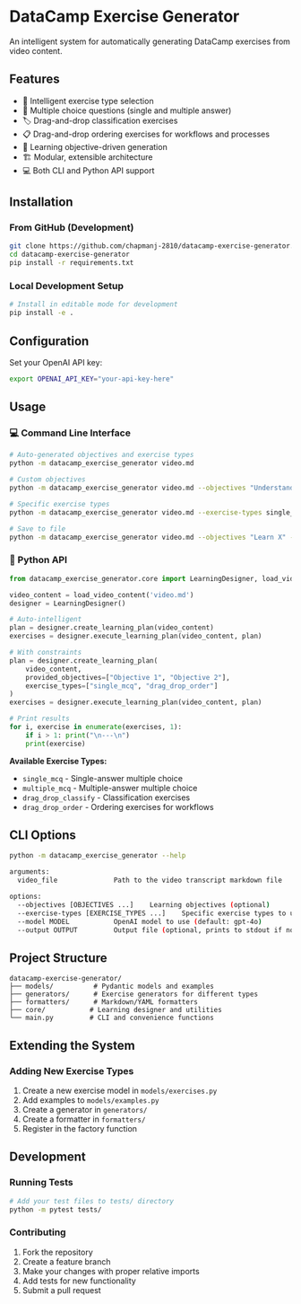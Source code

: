 # DataCamp Exercise Generator

An intelligent system for automatically generating DataCamp exercises from video content.

## Features
- 🤖 Intelligent exercise type selection
- 📝 Multiple choice questions (single and multiple answer)
- 🏷️ Drag-and-drop classification exercises
- 📋 Drag-and-drop ordering exercises for workflows and processes
- 🎯 Learning objective-driven generation  
- 🏗️ Modular, extensible architecture
- 💻 Both CLI and Python API support

## Installation

### From GitHub (Development)
```bash
git clone https://github.com/chapmanj-2810/datacamp-exercise-generator.git
cd datacamp-exercise-generator
pip install -r requirements.txt
```

### Local Development Setup
```bash
# Install in editable mode for development
pip install -e .
```

## Configuration

Set your OpenAI API key:
```bash
export OPENAI_API_KEY="your-api-key-here"
```

## Usage

### 💻 Command Line Interface

```bash
# Auto-generated objectives and exercise types
python -m datacamp_exercise_generator video.md

# Custom objectives
python -m datacamp_exercise_generator video.md --objectives "Understand X" "Learn Y"

# Specific exercise types
python -m datacamp_exercise_generator video.md --exercise-types single_mcq drag_drop_order

# Save to file
python -m datacamp_exercise_generator video.md --objectives "Learn X" --output exercises.md
```

### 🐍 Python API

```python
from datacamp_exercise_generator.core import LearningDesigner, load_video_content

video_content = load_video_content('video.md')
designer = LearningDesigner()

# Auto-intelligent
plan = designer.create_learning_plan(video_content)
exercises = designer.execute_learning_plan(video_content, plan)

# With constraints
plan = designer.create_learning_plan(
    video_content, 
    provided_objectives=["Objective 1", "Objective 2"], 
    exercise_types=["single_mcq", "drag_drop_order"]
)
exercises = designer.execute_learning_plan(video_content, plan)

# Print results
for i, exercise in enumerate(exercises, 1):
    if i > 1: print("\n---\n")
    print(exercise)
```

**Available Exercise Types:**
- `single_mcq` - Single-answer multiple choice
- `multiple_mcq` - Multiple-answer multiple choice  
- `drag_drop_classify` - Classification exercises
- `drag_drop_order` - Ordering exercises for workflows

## CLI Options

```bash
python -m datacamp_exercise_generator --help

arguments:
  video_file              Path to the video transcript markdown file

options:
  --objectives [OBJECTIVES ...]    Learning objectives (optional)
  --exercise-types [EXERCISE_TYPES ...]    Specific exercise types to use: single_mcq, multiple_mcq, drag_drop_classify, drag_drop_order (optional)
  --model MODEL           OpenAI model to use (default: gpt-4o)
  --output OUTPUT         Output file (optional, prints to stdout if not provided)
```

## Project Structure

```
datacamp-exercise-generator/
├── models/          # Pydantic models and examples
├── generators/      # Exercise generators for different types
├── formatters/      # Markdown/YAML formatters
├── core/           # Learning designer and utilities
└── main.py         # CLI and convenience functions
```

## Extending the System

### Adding New Exercise Types

1. Create a new exercise model in `models/exercises.py`
2. Add examples to `models/examples.py`
3. Create a generator in `generators/`
4. Create a formatter in `formatters/`
5. Register in the factory function

## Development

### Running Tests
```bash
# Add your test files to tests/ directory
python -m pytest tests/
```

### Contributing
1. Fork the repository
2. Create a feature branch
3. Make your changes with proper relative imports
4. Add tests for new functionality
5. Submit a pull request
